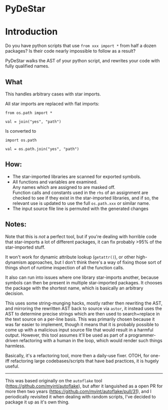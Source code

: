 PyDeStar
=========


Introduction
============

Do you have python scripts that use `from xxx import *` from half a dozen packages?
Is their code nearly impossible to follow as a result?

PyDeStar walks the AST of your python script, and rewrites your code with fully qualified
names.


What
---------

This handles arbitrary cases with star imports.

All star imports are replaced with flat imports:

```
from os.path import *

val = join("yes", "path")
```

Is converted to

```
import os.path

val = os.path.join("yes", "path")
```

How:
---------

 - The star-imported libraries are scanned for exported symbols.
 - All functions and variables are examined.   
   Any names which are assigned to are masked off.  
   Function calls and constants used in the `rhs` of an assignment are checked to see if they
exist in the star-imported libraries, and if so, the relevant use is updated to use the
full `os.path.xxx` or similar name.
 - The input source file line is permuted with the generated changes

Notes:
---------

Note that this is *not* a perfect tool, but if you're dealing with horrible code that
star-imports a lot of different packages, it can fix probably >95% of the star-imported stuff.

It won't work for dynamic attribute lookup (`getattr()`), or other high-dynamism approaches,
but I don't think there's a way of fixing those sort of things short of runtime
inspection of all the function calls.

It also can run into issues where one library star-imports another, because symbols can
then be present in multiple star-imported packages. It chooses the package with the
shortest name, which is basically an arbitrary decision.

This uses some string-munging hacks, mostly rather then rewriting the AST, and mirroring
the rewritten AST back to source via `astor`, it instead uses the AST to determine precise
strings which are then used to search+replace in the text source on a per-line basis.
This was primarily chosen because it was far easier to implement, though it means that it is
probably possible to come up with a malicious input source file that would result in a
harmful output. However, this tool assumes it'll be used as part of a programmer-driven
refactoring with a human in the loop, which would render such things harmless.

Basically, it's a refactoring tool, more then a daily-use fixer. OTOH, for
one-iff refactoring large codebases/scripts that have bad practices, it is hugely useful.

---------------


This was based originally on the `autoflake` tool (https://github.com/myint/autoflake), but
after it languished as a open PR for more then two years (https://github.com/myint/autoflake/pull/31),
and I periodically revisited it when dealing with random scripts, I've decided to package it up as it's
own thing.



